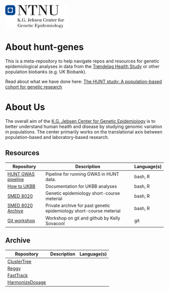 <img src="https://github.com/hunt-genes/hunt-genes/blob/main/1.%20KGJebsenGenEp_Eng_Transparent%202.png" width="200">

# About hunt-genes
This is a meta-repository to help navigate repos and resources for genetic epidemiological analyses in data from the [Trøndelag Health Study](https://www.ntnu.edu/hunt/about-hunt) or other population biobanks (e.g. UK Biobank).    

Read about what we have done here: [The HUNT study: A population-based cohort for genetic research](https://pubmed.ncbi.nlm.nih.gov/36777998/)    

# About Us 
The overall aim of the [K.G. Jebsen Center for Genetic Epidemiology](https://www.ntnu.edu/huntgenes/k.g.-jebsen-center-for-genetic-epidemiology) is to better understand human health and disease by studying genomic variation in populations. The center primarily works on the translational axis between population-based and laboratory-based research.

## Resources

| Repository | Description | Language(s) |
|---|---|---|
| [HUNT GWAS pipeline](https://github.com/hunt-genes/hunt-gwas-pipeline) | Pipeline for running GWAS in HUNT data. | bash, R |
| [How to UKBB](https://github.com/hunt-genes/how-to-ukbb) | Documentation for UKBB analyses | bash, R |
| [SMED 8020](https://github.com/hunt-genes/SMED8020) | Genetic epidemiology short-course meterial | bash, R |
| [SMED 8020 Archive](https://github.com/hunt-genes/SMED8020-archive) | Private archive for past genetic epidemiology short-course meterial | bash, R |
| [Git workshop](https://github.com/hunt-genes/git_workshop) | Workshop on git and github by Kelly Sovacool | git |
## Archive


| Repository | Description | Language(s) |
|---|---|---|
| [ClusterTree](https://github.com/hunt-genes/clustertree) | |  |
| [Reggy](https://github.com/hunt-genes/reggy)| |  |
| [FastTrack](https://github.com/hunt-genes/fasttrack)| |  |
| [HarmonizeDosage](https://github.com/hunt-genes/harmonize_dosage)| |  |

